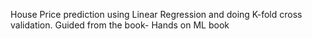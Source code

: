 House Price prediction using Linear Regression and doing K-fold cross validation.
Guided from the book- Hands on ML book
